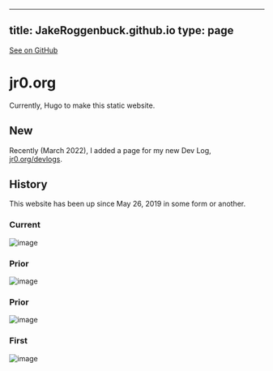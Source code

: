 
---
title: JakeRoggenbuck.github.io
type: page
---

[See on GitHub](https://github.com/jakeroggenbuck/JakeRoggenbuck.github.io/)

# jr0.org
Currently, Hugo to make this static website.

## New
Recently (March 2022), I added a page for my new Dev Log, [jr0.org/devlogs](https://jr0.org/devlogs).

## History
This website has been up since May 26, 2019 in some form or another.

### Current
![image](https://user-images.githubusercontent.com/35516367/185334720-facb0b35-f056-47ae-86e9-11243654ad43.png)

### Prior
![image](https://user-images.githubusercontent.com/35516367/158723802-ff67bbc9-71e4-4fb0-9189-a5397976a8d5.png)

### Prior
![image](https://user-images.githubusercontent.com/35516367/123536312-69bcd980-d6de-11eb-8ee0-ce80ac7db924.png)

### First
![image](https://user-images.githubusercontent.com/35516367/158724012-1f65bea4-ba1c-4615-8bc7-043f84310999.png)
